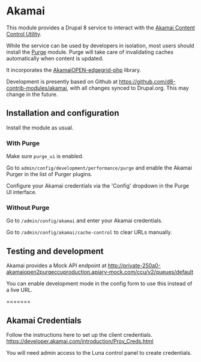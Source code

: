 # Akamai

This module provides a Drupal 8 service to interact with the [Akamai Content
Control Utility](https://developer.akamai.com/api/purge/ccu/overview.html).

While the service can be used by developers in isolation, most users should
install the [Purge](http://drupal.org/project/purge) module. Purge will take
care of invalidating caches automatically when content is updated.

It incorporates the [AkamaiOPEN-edgegrid-php](https://github.com/akamai-open/AkamaiOPEN-edgegrid-php) library.

Development is presently based on Github at https://github.com/d8-contrib-modules/akamai, with all changes synced to Drupal.org. This may change in the future.

## Installation and configuration

Install the module as usual.

### With Purge

Make sure `purge_ui` is enabled.

Go to `admin/config/development/performance/purge` and enable the Akamai Purger
in the list of Purger plugins.

Configure your Akamai credentials via the 'Config' dropdown in the Purge UI
interface.

### Without Purge

Go to `/admin/config/akamai` and enter your Akamai credentials.

Go to `/admin/config/akamai/cache-control` to clear URLs manually.

## Testing and development

Akamai provides a Mock API endpoint at
http://private-250a0-akamaiopen2purgeccuproduction.apiary-mock.com/ccu/v2/queues/default

You can enable development mode in the config form to use this instead of a live URL.

=======

## Akamai Credentials

Follow the instructions here to set up the client credentials.
https://developer.akamai.com/introduction/Prov_Creds.html

You will need admin access to the Luna control panel to create credentials.
